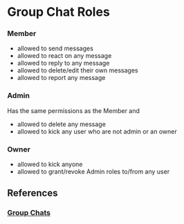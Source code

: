 # Group Chat Roles

### Member

- allowed to send messages
- allowed to react on any message
- allowed to reply to any message
- allowed to delete/edit their own messages
- allowed to report any message

### Admin

Has the same permissions as the Member and

- allowed to delete any message
- allowed to kick any user who are not admin or an owner

### Owner

- allowed to kick anyone
- allowed to grant/revoke Admin roles to/from any user

## References

### [Group Chats](./group-chats.md)
